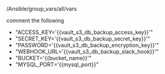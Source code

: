 
/Ansible/group_vars/all/vars


comment the following
- "ACCESS_KEY='{{vault_s3_db_backup_access_key}}'"
- "SECRET_KEY='{{vault_s3_db_backup_secret_key}}'"
- "PASSWORD='{{vault_s3_db_backup_encryption_key}}'"
- "WEBHOOK_URL='{{vault_s3_db_backup_slack_hook}}'"
- "BUCKET='{{bucket_name}}'"
- "MYSQL_PORT='{{mysql_port}}"


